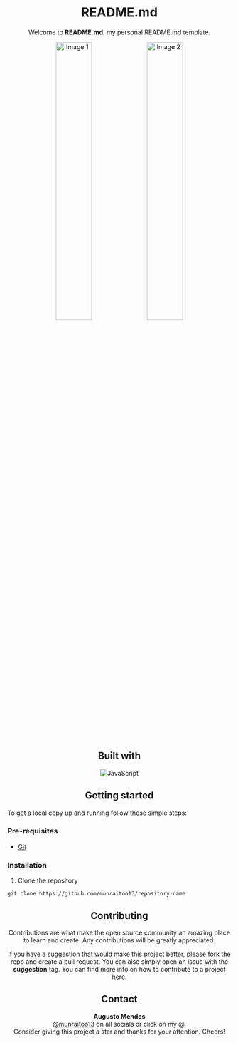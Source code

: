 

<div align="center">
  <h1>README.md</h1>
  <p>
    Welcome to <b>README.md</b>, my personal README.md template.
  </p>
  <p>
    <img width="40%" src="https://i.imgur.com/YP6gbA2.jpeg" alt="Image 1" />
    <img width="40%" src="https://i.imgur.com/YP6gbA2.jpeg" alt="Image 2" />
  </p>
</div>

<div align="center">
  <h2>Built with</h2>
  <img src="https://img.shields.io/badge/markdown-%23000000.svg?style=for-the-badge&logo=markdown&logoColor=white" alt="JavaScript" />
</div>

<h2 align="center">Getting started</h2>

To get a local copy up and running follow these simple steps:

### Pre-requisites

- [Git](https://git-scm.com/downloads)

### Installation

1. Clone the repository

```
git clone https://github.com/munraitoo13/repository-name
```

<div align="center">
  <h2>Contributing</h2>
  <p>Contributions are what make the open source community an amazing place to learn and create. Any contributions will be greatly appreciated.</p>
  <p>If you have a suggestion that would make this project better, please fork the repo and create a pull request. You can also simply open an issue with the <b>suggestion</b> tag. You can find more info on how to contribute to a project <a href="https://git-scm.com/book/en/v2/GitHub-Contributing-to-a-Project">here</a>.</p>
</div>

<div align="center">
  <h2>Contact</h2>
  <b>Augusto Mendes</b><br>
  <a href="https://linktr.ee/munraitoo13">@munraitoo13</a> on all socials or click on my @.<br>
  Consider giving this project a star and thanks for your attention. Cheers! 
</div>
